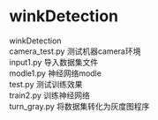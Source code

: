 # winkDetection  
winkDetection  
camera_test.py 测试机器camera环境  
input1.py 导入数据集文件  
modle1.py 神经网络modle  
test.py 测试训练效果  
train2.py 训练神经网络  
turn_gray.py 将数据集转化为灰度图程序  
